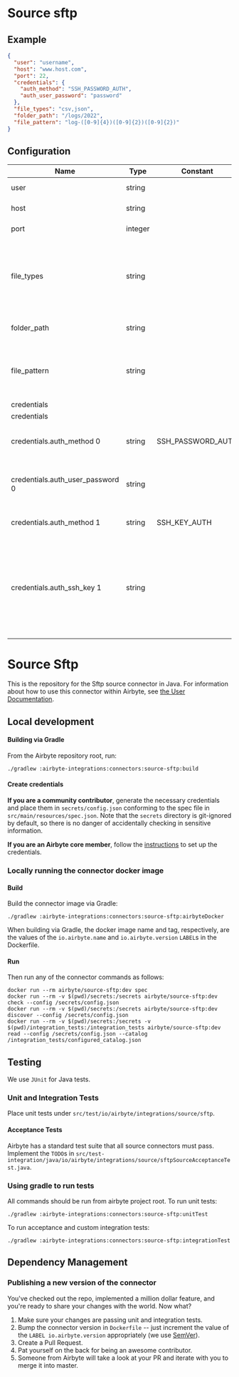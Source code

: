 # Source sftp

## Example
```json
{
  "user": "username",
  "host": "www.host.com",
  "port": 22,
  "credentials": {
    "auth_method": "SSH_PASSWORD_AUTH",
    "auth_user_password": "password"
  },
  "file_types": "csv,json",
  "folder_path": "/logs/2022",
  "file_pattern": "log-([0-9]{4})([0-9]{2})([0-9]{2})"
}
```

## Configuration
| Name | Type | Constant | Default | Description |
| --- | --- | --- | --- | --- |
|user |string||null|The server user|
|host |string||null|The server host address|
|port |integer||22|The server port|
|file_types |string||csv,json|Coma separated file types. Currently only 'csv' and 'json' types are supported.|
|folder_path |string|||The directory to search files for sync|
|file_pattern |string|||The regular expression to specify files for sync in a chosen Folder Path|
|credentials |||null||
|credentials |||null||
|credentials.auth_method 0|string|SSH_PASSWORD_AUTH|null|Connect through password authentication|
|credentials.auth_user_password 0|string||null|OS-level password for logging into the jump server host|
|credentials.auth_method 1|string|SSH_KEY_AUTH|null|Connect through ssh key|
|credentials.auth_ssh_key 1|string||null|OS-level user account ssh key credentials in RSA PEM format ( created with ssh-keygen -t rsa -m PEM -f myuser_rsa )|

# Source Sftp

This is the repository for the Sftp source connector in Java.
For information about how to use this connector within Airbyte, see [the User Documentation](https://docs.airbyte.com/integrations/sources/sftp/).

## Local development

#### Building via Gradle
From the Airbyte repository root, run:
```
./gradlew :airbyte-integrations:connectors:source-sftp:build
```

#### Create credentials
**If you are a community contributor**, generate the necessary credentials and place them in `secrets/config.json` conforming to the spec file in `src/main/resources/spec.json`.
Note that the `secrets` directory is git-ignored by default, so there is no danger of accidentally checking in sensitive information.

**If you are an Airbyte core member**, follow the [instructions](https://docs.airbyte.io/connector-development#using-credentials-in-ci) to set up the credentials.

### Locally running the connector docker image

#### Build
Build the connector image via Gradle:
```
./gradlew :airbyte-integrations:connectors:source-sftp:airbyteDocker
```
When building via Gradle, the docker image name and tag, respectively, are the values of the `io.airbyte.name` and `io.airbyte.version` `LABEL`s in
the Dockerfile.

#### Run
Then run any of the connector commands as follows:
```
docker run --rm airbyte/source-sftp:dev spec
docker run --rm -v $(pwd)/secrets:/secrets airbyte/source-sftp:dev check --config /secrets/config.json
docker run --rm -v $(pwd)/secrets:/secrets airbyte/source-sftp:dev discover --config /secrets/config.json
docker run --rm -v $(pwd)/secrets:/secrets -v $(pwd)/integration_tests:/integration_tests airbyte/source-sftp:dev read --config /secrets/config.json --catalog /integration_tests/configured_catalog.json
```

## Testing
We use `JUnit` for Java tests.

### Unit and Integration Tests
Place unit tests under `src/test/io/airbyte/integrations/source/sftp`.

#### Acceptance Tests
Airbyte has a standard test suite that all source connectors must pass. Implement the `TODO`s in
`src/test-integration/java/io/airbyte/integrations/source/sftpSourceAcceptanceTest.java`.

### Using gradle to run tests
All commands should be run from airbyte project root.
To run unit tests:
```
./gradlew :airbyte-integrations:connectors:source-sftp:unitTest
```
To run acceptance and custom integration tests:
```
./gradlew :airbyte-integrations:connectors:source-sftp:integrationTest
```

## Dependency Management

### Publishing a new version of the connector
You've checked out the repo, implemented a million dollar feature, and you're ready to share your changes with the world. Now what?
1. Make sure your changes are passing unit and integration tests.
1. Bump the connector version in `Dockerfile` -- just increment the value of the `LABEL io.airbyte.version` appropriately (we use [SemVer](https://semver.org/)).
1. Create a Pull Request.
1. Pat yourself on the back for being an awesome contributor.
1. Someone from Airbyte will take a look at your PR and iterate with you to merge it into master.
